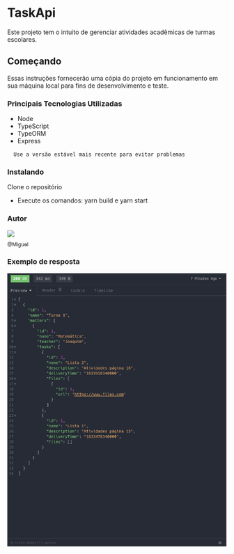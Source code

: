# TaskApi

Este projeto tem o intuito de gerenciar atividades acadêmicas
de turmas escolares.

## Começando

Essas instruções fornecerão uma cópia do projeto em funcionamento em sua máquina local para fins de desenvolvimento e teste.

### Principais Tecnologias Utilizadas


<ul>
  <li>Node</li>
  <li>TypeScript</li>
  <li>TypeORM</li>
  <li>Express</li>
</ul>


``` 
  Use a versão estável mais recente para evitar problemas
```

### Instalando

Clone o repositório

<ul>
  <li>Execute os comandos: yarn build e yarn start </li>
</ul>


### Autor


[<img src="https://avatars1.githubusercontent.com/miguell-rodrigues" width="115"><br><sub>@Miguel</sub>](https://github.com/miguell-rodrigues)


### Exemplo de resposta


![response](https://github.com/miguell-rodrigues/TaskAPI/blob/master/src/response.png)